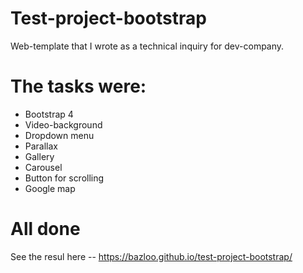 # Test-project-bootstrap
Web-template that I wrote as a technical inquiry for dev-company.

# The tasks were:
<ul>
<li>Bootstrap 4</li>
<li>Video-background</li>
<li>Dropdown menu</li>
<li>Parallax</li>
<li>Gallery</li>
<li>Carousel</li>
<li>Button for scrolling</li> 
<li>Google map</li>
</ul>

# All done
See the resul here -- https://bazloo.github.io/test-project-bootstrap/
